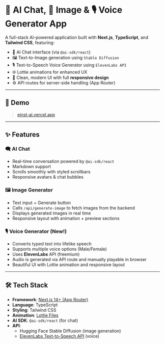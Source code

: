 # 🧠 AI Chat, 🎨 Image & 🎙️ Voice Generator App

A full-stack AI-powered application built with **Next.js**, **TypeScript**, and **Tailwind CSS**, featuring:

- 💬 AI Chat interface (via `@ai-sdk/react`)
- 🖼️ Text-to-Image generation using `Stable Diffusion`
- 🎙️ Text-to-Speech Voice Generator using `ElevenLabs API`
- 🌐 Lottie animations for enhanced UX
- 💅 Clean, modern UI with full **responsive design**
- ⚙️ API routes for server-side handling (App Router)

---

## 🚀 Demo

> [einst-ai.vercel.app](https://einst-ai.vercel.app/)

---

## ✨ Features

### 🗨️ AI Chat
- Real-time conversation powered by `@ai-sdk/react`
- Markdown support
- Scrolls smoothly with styled scrollbars
- Responsive avatars & chat bubbles

### 🖼️ Image Generator
- Text input + Generate button
- Calls `/api/generate-image` to fetch images from the backend
- Displays generated images in real time
- Responsive layout with animation + preview sections


### 🎙️ Voice Generator (New!)
- Converts typed text into lifelike speech
- Supports multiple voice options (Male/Female)
- Uses **ElevenLabs** API (freemium)
- Audio is generated via API route and manually playable in browser
- Beautiful UI with Lottie animation and responsive layout

---

## 🛠️ Tech Stack
- **Framework**: [Next.js 14+ (App Router)](https://nextjs.org/)
- **Language**: TypeScript
- **Styling**: Tailwind CSS
- **Animation**: [Lottie Files](https://lottiefiles.com/)
- **AI SDK**: `@ai-sdk/react` (for chat)
- **API**: 
  - Hugging Face Stable Diffusion (image generation)
  - [ElevenLabs Text-to-Speech API](https://www.elevenlabs.io) (voice)



